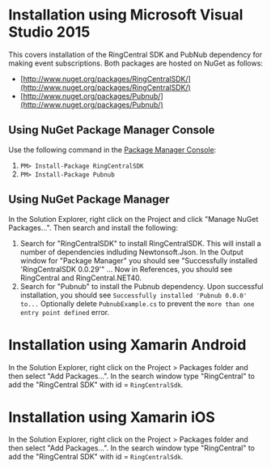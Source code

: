 # Installation using Microsoft Visual Studio 2015

This covers installation of the RingCentral SDK and PubNub dependency for making event subscriptions. Both packages are hosted on NuGet as follows:

* [http://www.nuget.org/packages/RingCentralSDK/](http://www.nuget.org/packages/RingCentralSDK/)
* [http://www.nuget.org/packages/Pubnub/](http://www.nuget.org/packages/Pubnub/)

## Using NuGet Package Manager Console

Use the following command in the [Package Manager Console](http://docs.nuget.org/consume/package-manager-console):

1. `PM> Install-Package RingCentralSDK`
1. `PM> Install-Package Pubnub`

## Using NuGet Package Manager

In the Solution Explorer, right click on the Project and click "Manage NuGet Packages...". Then search and install the following:

1. Search for "RingCentralSDK" to install RingCentralSDK. This will install a number of dependencies indluding Newtonsoft.Json. In the Output window for "Package Manager" you should see "Successfully installed 'RingCentralSDK 0.0.29'" ... Now in References, you should see RingCentral and RingCentral.NET40.
1. Search for "Pubnub" to install the Pubnub dependency. Upon successful installation, you should see `Successfully installed 'Pubnub 0.0.0' to...` Optionally delete `PubnubExample.cs` to prevent the `more than one entry point defined` error.

# Installation using Xamarin Android

In the Solution Explorer, right click on the Project &gt; Packages folder and then select "Add Packages...". In the search window type "RingCentral" to add the "RingCentral SDK" with id = `RingCentralSdk`.

# Installation using Xamarin iOS

In the Solution Explorer, right click on the Project &gt; Packages folder and then select "Add Packages...". In the search window type "RingCentral" to add the "RingCentral SDK" with id = `RingCentralSdk`.

